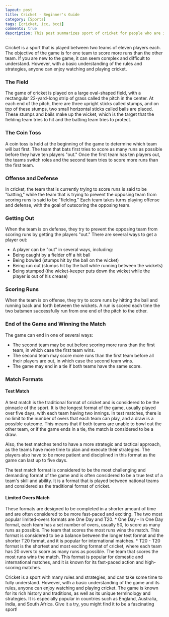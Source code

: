 ```yaml
---
layout: post
title: Cricket - Beginner's Guide
category: [Sports]
tags: [cricket, icc, bcci]
comments: true
description: This post summarizes sport of cricket for people who are interested in the game. 
---
```


Cricket is a sport that is played between two teams of eleven players each. The objective of the game is for one team to score more runs than the other team. If you are new to the game, it can seem complex and difficult to understand. However, with a basic understanding of the rules and strategies, anyone can enjoy watching and playing cricket.

### The Field

The game of cricket is played on a large oval-shaped field, with a rectangular 22-yard-long strip of grass called the pitch in the center. At each end of the pitch, there are three upright sticks called stumps, and on top of these stumps, two small horizontal sticks called bails are placed. These stumps and bails make up the wicket, which is the target that the fielding team tries to hit and the batting team tries to protect.

### The Coin Toss

A coin toss is held at the beginning of the game to determine which team will bat first. The team that bats first tries to score as many runs as possible before they have ten players "out." Once the first team has ten players out, the teams switch roles and the second team tries to score more runs than the first team.

### Offense and Defense

In cricket, the team that is currently trying to score runs is said to be "batting," while the team that is trying to prevent the opposing team from scoring runs is said to be "fielding." Each team takes turns playing offense and defense, with the goal of outscoring the opposing team.

### Getting Out

When the team is on defense, they try to prevent the opposing team from scoring runs by getting the players "out." There are several ways to get a player out:

* A player can be "out" in several ways, including:
* Being caught by a fielder off a hit ball
* Being bowled (stumps hit by the ball on the wicket)
* Being run out (stumps hit by the ball while running between the wickets)
* Being stumped (the wicket-keeper puts down the wicket while the player is out of his crease)

### Scoring Runs

When the team is on offense, they try to score runs by hitting the ball and running back and forth between the wickets. A run is scored each time the two batsmen successfully run from one end of the pitch to the other.

### End of the Game and Winning the Match

The game can end in one of several ways: 

* The second team may be out before scoring more runs than the first team, in which case the first team wins. 
* The second team may score more runs than the first team before all their players are out, in which case the second team wins. 
* The game may end in a tie if both teams have the same score.


### Match Formats

#### Test Match

A test match is the traditional format of cricket and is considered to be the pinnacle of the sport. It is the longest format of the game, usually played over five days, with each team having two innings. In test matches, there is no limit to the number of overs that each team can play, and a draw is a possible outcome. This means that if both teams are unable to bowl out the other team, or if the game ends in a tie, the match is considered to be a draw.

Also, the test matches tend to have a more strategic and tactical approach, as the teams have more time to plan and execute their strategies. The players also have to be more patient and disciplined in this format as the game can last up to five days.

The test match format is considered to be the most challenging and demanding format of the game and is often considered to be a true test of a team's skill and ability. It is a format that is played between national teams and considered as the traditional format of cricket.

#### Limited Overs Match

These formats are designed to be completed in a shorter amount of time and are often considered to be more fast-paced and exciting. The two most popular limited-overs formats are One Day and T20.
    * One Day - In One Day format, each team has a set number of overs, usually 50, to score as many runs as possible. The team that scores the most runs wins the match. This format is considered to be a balance between the longer test format and the shorter T20 format, and it is popular for international matches.
    * T20 - T20 format is the shortest and most exciting format of cricket, where each team has 20 overs to score as many runs as possible. The team that scores the most runs wins the match. This format is popular for domestic and international matches, and it is known for its fast-paced action and high-scoring matches.


Cricket is a sport with many rules and strategies, and can take some time to fully understand. However, with a basic understanding of the game and its rules, anyone can enjoy watching and playing cricket. The game is known for its rich history and traditions, as well as its unique terminology and strategies. It is especially popular in countries such as England, Australia, India, and South Africa. Give it a try, you might find it to be a fascinating sport!
